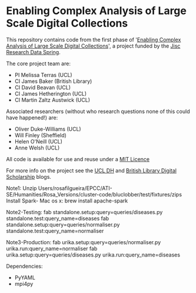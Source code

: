 # Enabling Complex Analysis of Large Scale Digital Collections

This repository contains code from the first phase of '[Enabling Complex Analysis of Large Scale Digital Collections](http://figshare.com/articles/Enabling_Complex_Analysis_of_Large_Scale_Digital_Collections/1319482)', a project funded by the [Jisc Research Data Spring](http://opensource.org/licenses/MIT).

The core project team are:

- PI Melissa Terras (UCL)
- CI James Baker (British Library)
- CI David Beavan (UCL)
- CI James Hetherington (UCL)
- CI Martin Zaltz Austwick (UCL)

Associated researchers (without who research questions none of this could have happened!) are:
- Oliver Duke-Williams (UCL)
- Will Finley (Sheffield)
- Helen O'Neill (UCL)
- Anne Welsh (UCL)

All code is available for use and reuse under a [MIT Licence](http://opensource.org/licenses/MIT)

For more info on the project see the [UCL DH](http://blogs.ucl.ac.uk/dh/2015/05/07/bluclobber-or-enabling-complex-analysis-of-large-scale-digital-collections/) and [British Library Digital Scholarship](http://britishlibrary.typepad.co.uk/digital-scholarship/) blogs.


Note1: Unzip Users/rosafilgueira/EPCC/ATI-SE/Humanities/Rosa_Versions/cluster-code/bluclobber/test/fixtures/zips
      Install Spark- Mac os x: brew install apache-spark


Note2-Testing: fab standalone.setup:query=queries/diseases.py standalone.test:query_name=diseases
       fab standalone.setup:query=queries/normaliser.py standalone.test:query_name=normaliser
       
Note3-Production: fab urika.setup:query=queries/normaliser.py urika.run:query_name=normaliser
       fab urika.setup:query=queries/diseases.py urika.run:query_name=diseases


Dependencies:
- PyYAML
- mpi4py

